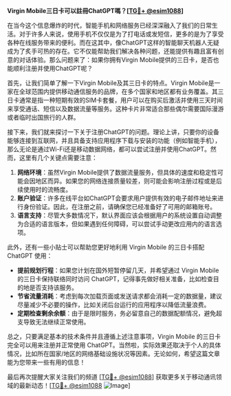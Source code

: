 **Virgin Mobile三日卡可以註冊ChatGPT嗎？[[TG💪+ @esim1088](https://t.me/s/esim1088)]**

在当今这个信息爆炸的时代，智能手机和网络服务已经深深融入了我们的日常生活。对于许多人来说，使用手机不仅仅是为了打电话或发短信，更多的是为了享受各种在线服务带来的便利。而在这其中，像ChatGPT这样的智能聊天机器人无疑成为了炙手可热的存在。它不仅能帮助我们解决各种问题，还能提供有趣且富有创意的对话体验。那么问题来了：如果你拥有Virgin Mobile提供的三日卡，是否也能顺利注册并使用ChatGPT呢？

首先，让我们简单了解一下Virgin Mobile及其三日卡的特点。Virgin Mobile是一家在全球范围内提供移动通信服务的品牌，在多个国家和地区都有业务覆盖。其三日卡通常是指一种短期有效的SIM卡套餐，用户可以在购买后激活并使用三天时间来享受通话、短信以及数据流量等服务。这种卡片非常适合那些偶尔需要国际漫游或者临时出国旅行的人群。

接下来，我们就来探讨一下关于注册ChatGPT的问题。理论上讲，只要你的设备能够连接到互联网，并且具备支持应用程序下载与安装的功能（例如智能手机），那么无论是通过Wi-Fi还是移动数据网络，都可以尝试注册并使用ChatGPT。然而，这里有几个关键点需要注意：

1. **网络环境**：虽然Virgin Mobile提供了数据流量服务，但具体的速度和稳定性可能会因地区而异。如果您的网络连接质量较差，则可能会影响注册过程或是后续使用时的流畅度。
2. **账户验证**：许多在线平台如ChatGPT会要求用户提供有效的电子邮件地址来进行身份验证。因此，在注册之前，请确保您已经准备好了可用的邮箱账号。
3. **语言支持**：尽管大多数情况下，默认界面应该会根据用户的系统设置自动调整为合适的语言版本，但如果遇到任何障碍，可以尝试手动更改应用内的语言选项。

此外，还有一些小贴士可以帮助您更好地利用 Virgin Mobile 的三日卡搭配 ChatGPT 使用：

- **提前规划行程**：如果您计划在国外短暂停留几天，并希望通过 Virgin Mobile 的三日卡保持联络同时访问 ChatGPT，记得事先做好相关准备，比如检查目的地是否支持该服务。
- **节省流量消耗**：考虑到每次加载页面或发送请求都会消耗一定的数据量，建议尽量减少不必要的操作，比如关闭后台运行的应用程序以降低流量浪费。
- **定期检查剩余余额**：由于是限时服务，务必留意自己的数据配额情况，避免超支导致无法继续正常使用。

总之，只要满足基本的技术条件并且遵循上述注意事项，Virgin Mobile 的三日卡完全可以用来注册并正常使用 ChatGPT。当然啦，实际效果还取决于个人的具体情况，比如所在国家/地区的网络基础设施状况等因素。无论如何，希望这篇文章能为您带来一些有用的信息！

最后再次提醒大家关注我们的频道 [[TG💪+ @esim1088](https://t.me/s/esim1088)] 获取更多关于移动通讯领域的最新动态！[[TG💪+ @esim1088](https://t.me/s/esim1088) ![Image](https://i.postimg.cc/4NQfJmqS/Snipaste-2025-05-13-00-14-12.png)]
